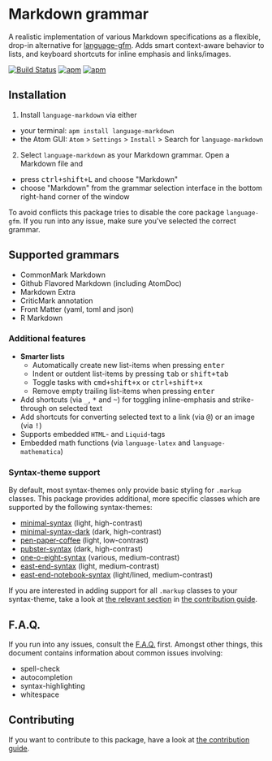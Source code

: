 # Markdown grammar

A realistic implementation of various Markdown specifications as a flexible, drop-in alternative for [language-gfm](https://github.com/atom/language-gfm/). Adds smart context-aware behavior to lists, and keyboard shortcuts for inline emphasis and links/images.

[![Build Status](https://travis-ci.org/burodepeper/language-markdown.svg?branch=master)](https://travis-ci.org/burodepeper/language-markdown)
[![apm](https://img.shields.io/apm/dm/language-markdown.svg)](https://atom.io/packages/language-markdown)
[![apm](https://img.shields.io/apm/v/language-markdown.svg)](https://atom.io/packages/language-markdown)

## Installation

1. Install `language-markdown` via either
  - your terminal: `apm install language-markdown`
  - the Atom GUI: `Atom` > `Settings` > `Install` > Search for `language-markdown`
2. Select `language-markdown` as your Markdown grammar. Open a Markdown file and
  - press <kbd>ctrl+shift+L</kbd> and choose "Markdown"
  - choose "Markdown" from the grammar selection interface in the bottom right-hand corner of the window

To avoid conflicts this package tries to disable the core package `language-gfm`. If you run into any issue, make sure you've selected the correct grammar.

## Supported grammars

- CommonMark Markdown
- Github Flavored Markdown (including AtomDoc)
- Markdown Extra
- CriticMark annotation
- Front Matter (yaml, toml and json)
- R Markdown

### Additional features

- **Smarter lists**
  - Automatically create new list-items when pressing <kbd>enter</kbd>
  - Indent or outdent list-items by pressing <kbd>tab</kbd> or <kbd>shift+tab</kbd>
  - Toggle tasks with <kbd>cmd+shift+x</kbd> or <kbd>ctrl+shift+x</kbd>
  - Remove empty trailing list-items when pressing <kbd>enter</kbd>
- Add shortcuts (via <kbd>_</kbd>, <kbd>*</kbd> and <kbd>~</kbd>) for toggling inline-emphasis and strike-through on selected text
- Add shortcuts for converting selected text to a link (via <kbd>@</kbd>) or an image (via <kbd>!</kbd>)
- Supports embedded `HTML`- and `Liquid`-tags
- Embedded math functions (via `language-latex` and `language-mathematica`)

### Syntax-theme support

By default, most syntax-themes only provide basic styling for `.markup` classes. This package provides additional, more specific classes which are supported by the following syntax-themes:

- [minimal-syntax](https://atom.io/themes/minimal-syntax) (light, high-contrast)
- [minimal-syntax-dark](https://atom.io/themes/minimal-syntax-dark) (dark, high-contrast)
- [pen-paper-coffee](https://atom.io/themes/pen-paper-coffee-syntax) (light, low-contrast)
- [pubster-syntax](https://atom.io/themes/pubster-syntax) (dark, high-contrast)
- [one-o-eight-syntax](https://atom.io/themes/one-o-eight-syntax) (various, medium-contrast)
- [east-end-syntax](https://atom.io/themes/east-end-syntax) (light, medium-contrast)
- [east-end-notebook-syntax](https://atom.io/themes/east-end-notebook-syntax) (light/lined, medium-contrast)

If you are interested in adding support for all `.markup` classes to your syntax-theme, take a look at [the relevant section](https://github.com/burodepeper/language-markdown/blob/master/CONTRIBUTING.md#syntax-theme-support) in [the contribution guide](https://github.com/burodepeper/language-markdown/blob/master/CONTRIBUTING.md).

## F.A.Q.

If you run into any issues, consult the [F.A.Q.](https://github.com/burodepeper/language-markdown/blob/master/FAQ.md) first. Amongst other things, this document contains information about common issues involving:

- spell-check
- autocompletion
- syntax-highlighting
- whitespace

## Contributing

If you want to contribute to this package, have a look at [the contribution guide](https://github.com/burodepeper/language-markdown/blob/master/CONTRIBUTING.md).
